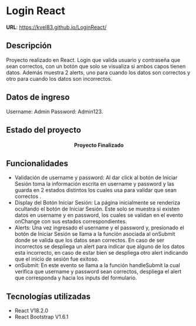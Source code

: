 ﻿# Login React
**URL**: https://kvel83.github.io/LoginReact/

<h2>Descripción</h2>
<p>Proyecto realizado en React. Login que valida usuario y contraseña que sean correctos, con un botón que solo se visualiza si ambos capos tienen datos. Además muestra 2 alerts, uno para cuando los datos son correctos y otro para cuando los datos son incorrectos.

## Datos de ingreso
Username: Admin
Password: Admin123.</p>
<h2>Estado del proyecto</h2>
<h4 align="center"> Proyecto Finalizado</h4>
<h2>Funcionalidades</h2>

 - Validación de username y password: Al dar click al botón de Iniciar Sesión toma la información escrita en username y password y las guarda en 2 estados distintos los cuales usa para validar que sean correctos .
 - Display del Botón Iniciar Sesión: La página inicialmente se renderiza ocultando el botón de Iniciar Sesión. Este solo se muestra si existen datos en username y en password, los cuales se validan en el evento onChange con sus estados correspondientes.
 - Alerts: Una vez ingresado el username y el password y, presionado el botón de Iniciar Sesión se llama a la función asociada al onSubmit donde se valida que los datos sean correctos. En caso de ser incorrectos se despliega un alert para indicar que alguno de los datos esta incorrecto, en caso de estar bien  se despliega otro alert indicando que el inicio de sesión fue exitoso.
 - onSubmit: En este evento se llama a la función handleSubmit la cual verifica que username y password sean correctos, despliega el alert que corresponda y hacia los inputs del formulario.
				 
<h2>Tecnologías utilizadas</h2>
 
 - React V18.2.0
 - React Bootstrap V1.6.1
